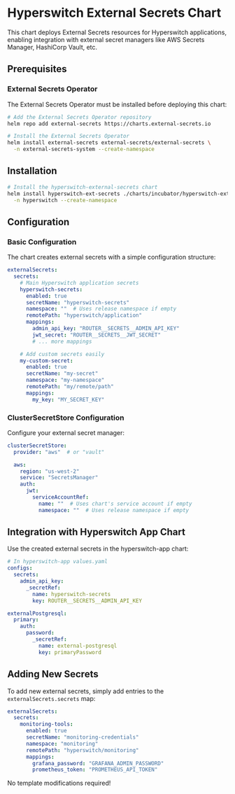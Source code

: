 # Hyperswitch External Secrets Chart

This chart deploys External Secrets resources for Hyperswitch applications, enabling integration with external secret managers like AWS Secrets Manager, HashiCorp Vault, etc.

## Prerequisites

### External Secrets Operator

The External Secrets Operator must be installed before deploying this chart:

```bash
# Add the External Secrets Operator repository
helm repo add external-secrets https://charts.external-secrets.io

# Install the External Secrets Operator
helm install external-secrets external-secrets/external-secrets \
  -n external-secrets-system --create-namespace
```

## Installation

```bash
# Install the hyperswitch-external-secrets chart
helm install hyperswitch-ext-secrets ./charts/incubator/hyperswitch-external-secrets \
  -n hyperswitch --create-namespace
```

## Configuration

### Basic Configuration

The chart creates external secrets with a simple configuration structure:

```yaml
externalSecrets:
  secrets:
    # Main Hyperswitch application secrets
    hyperswitch-secrets:
      enabled: true
      secretName: "hyperswitch-secrets"
      namespace: ""  # Uses release namespace if empty
      remotePath: "hyperswitch/application"
      mappings:
        admin_api_key: "ROUTER__SECRETS__ADMIN_API_KEY"
        jwt_secret: "ROUTER__SECRETS__JWT_SECRET"
        # ... more mappings

    # Add custom secrets easily
    my-custom-secret:
      enabled: true
      secretName: "my-secret"
      namespace: "my-namespace"
      remotePath: "my/remote/path"
      mappings:
        my_key: "MY_SECRET_KEY"
```

### ClusterSecretStore Configuration

Configure your external secret manager:

```yaml
clusterSecretStore:
  provider: "aws"  # or "vault"

  aws:
    region: "us-west-2"
    service: "SecretsManager"
    auth:
      jwt:
        serviceAccountRef:
          name: ""  # Uses chart's service account if empty
          namespace: ""  # Uses release namespace if empty
```

## Integration with Hyperswitch App Chart

Use the created external secrets in the hyperswitch-app chart:

```yaml
# In hyperswitch-app values.yaml
configs:
  secrets:
    admin_api_key:
      _secretRef:
        name: hyperswitch-secrets
        key: ROUTER__SECRETS__ADMIN_API_KEY

externalPostgresql:
  primary:
    auth:
      password:
        _secretRef:
          name: external-postgresql
          key: primaryPassword
```

## Adding New Secrets

To add new external secrets, simply add entries to the `externalSecrets.secrets` map:

```yaml
externalSecrets:
  secrets:
    monitoring-tools:
      enabled: true
      secretName: "monitoring-credentials"
      namespace: "monitoring"
      remotePath: "hyperswitch/monitoring"
      mappings:
        grafana_password: "GRAFANA_ADMIN_PASSWORD"
        prometheus_token: "PROMETHEUS_API_TOKEN"
```

No template modifications required!